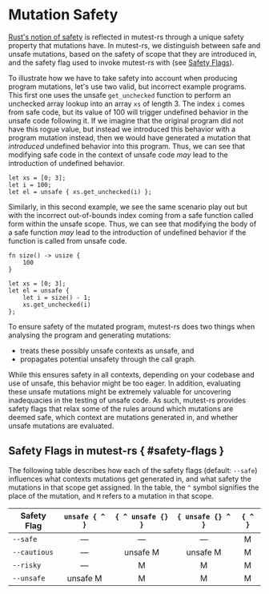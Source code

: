 # Mutation Safety

[Rust's notion of safety](https://doc.rust-lang.org/nomicon/safe-unsafe-meaning.html) is reflected in mutest-rs through a unique safety property that mutations have. In mutest-rs, we distinguish between safe and unsafe mutations, based on the safety of scope that they are introduced in, and the safety flag used to invoke mutest-rs with (see [Safety Flags](#safety-flags)).

To illustrate how we have to take safety into account when producing program mutations, let's use two valid, but incorrect example programs. This first one uses the unsafe `get_unchecked` function to perform an unchecked array lookup into an array `xs` of length 3. The index `i` comes from safe code, but its value of 100 will trigger undefined behavior in the unsafe code following it. If we imagine that the original program did not have this rogue value, but instead we introduced this behavior with a program mutation instead, then we would have generated a mutation that *introduced* undefined behavior into this program. Thus, we can see that modifying safe code in the context of unsafe code *may* lead to the introduction of undefined behavior.

```rust,ignore
let xs = [0; 3];
let i = 100;
let el = unsafe { xs.get_unchecked(i) };
```

Similarly, in this second example, we see the same scenario play out but with the incorrect out-of-bounds index coming from a safe function called form within the unsafe scope. Thus, we can see that modifying the body of a safe function *may* lead to the introduction of undefined behavior if the function is called from unsafe code.

```rust,ignore
fn size() -> usize {
    100
}

let xs = [0; 3];
let el = unsafe {
    let i = size() - 1;
    xs.get_unchecked(i)
};
```

To ensure safety of the mutated program, mutest-rs does two things when analysing the program and generating mutations:

* treats these possibly unsafe contexts as unsafe, and
* propagates potential unsafety through the call graph.

While this ensures safety in all contexts, depending on your codebase and use of unsafe, this behavior might be too eager. In addition, evaluating these unsafe mutations might be extremely valuable for uncovering inadequacies in the testing of unsafe code. As such, mutest-rs provides safety flags that relax some of the rules around which mutations are deemed safe, which context are mutations generated in, and whether unsafe mutations are evaluated.

## Safety Flags in mutest-rs { #safety-flags }

The following table describes how each of the safety flags (default: `--safe`) influences what contexts mutations get generated in, and what safety the mutations in that scope get assigned. In the table, the `^` symbol signifies the place of the mutation, and `M` refers to a mutation in that scope.

| Safety Flag  | `unsafe { ^ }` | `{ ^ unsafe {} }` | `{ unsafe {} ^ }` | `{ ^ }` |
| ------------ | :------------: | :---------------: | :---------------: | :-----: |
| `--safe`     |    &mdash;     |      &mdash;      |      &mdash;      |    M    |
| `--cautious` |    &mdash;     |     unsafe M      |     unsafe M      |    M    |
| `--risky`    |    &mdash;     |         M         |         M         |    M    |
| `--unsafe`   |    unsafe M    |         M         |         M         |    M    |
